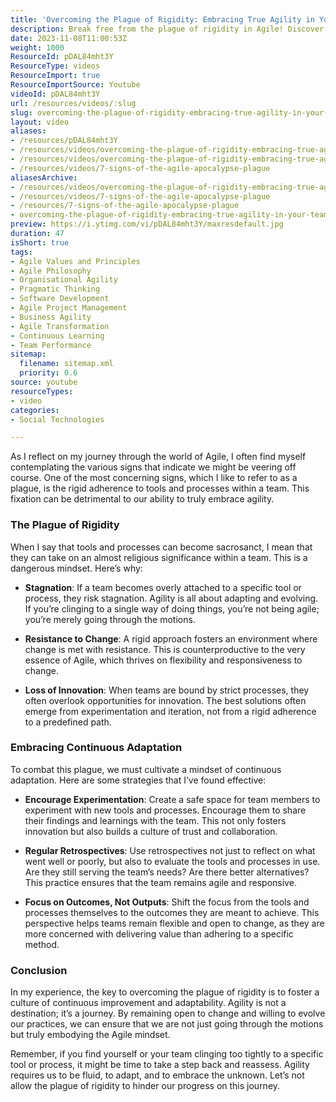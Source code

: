 ```yaml
---
title: 'Overcoming the Plague of Rigidity: Embracing True Agility in Your Team'
description: Break free from the plague of rigidity in Agile! Discover how to foster innovation and adaptability within your team for true agility.
date: 2023-11-08T11:00:53Z
weight: 1000
ResourceId: pDAL84mht3Y
ResourceType: videos
ResourceImport: true
ResourceImportSource: Youtube
videoId: pDAL84mht3Y
url: /resources/videos/:slug
slug: overcoming-the-plague-of-rigidity-embracing-true-agility-in-your-team-pDAL84mht3Y
layout: video
aliases:
- /resources/pDAL84mht3Y
- /resources/videos/overcoming-the-plague-of-rigidity-embracing-true-agility-in-your-team-pDAL84mht3Y
- /resources/videos/overcoming-the-plague-of-rigidity-embracing-true-agility-in-your-team
- /resources/videos/7-signs-of-the-agile-apocalypse-plague
aliasesArchive:
- /resources/videos/overcoming-the-plague-of-rigidity-embracing-true-agility-in-your-team
- /resources/videos/7-signs-of-the-agile-apocalypse-plague
- /resources/7-signs-of-the-agile-apocalypse-plague
- overcoming-the-plague-of-rigidity-embracing-true-agility-in-your-team-pDAL84mht3Y
preview: https://i.ytimg.com/vi/pDAL84mht3Y/maxresdefault.jpg
duration: 47
isShort: true
tags:
- Agile Values and Principles
- Agile Philosophy
- Organisational Agility
- Pragmatic Thinking
- Software Development
- Agile Project Management
- Business Agility
- Agile Transformation
- Continuous Learning
- Team Performance
sitemap:
  filename: sitemap.xml
  priority: 0.6
source: youtube
resourceTypes:
- video
categories:
- Social Technologies

---
```

As I reflect on my journey through the world of Agile, I often find myself contemplating the various signs that indicate we might be veering off course. One of the most concerning signs, which I like to refer to as a plague, is the rigid adherence to tools and processes within a team. This fixation can be detrimental to our ability to truly embrace agility.

### The Plague of Rigidity

When I say that tools and processes can become sacrosanct, I mean that they can take on an almost religious significance within a team. This is a dangerous mindset. Here’s why:

- **Stagnation**: If a team becomes overly attached to a specific tool or process, they risk stagnation. Agility is all about adapting and evolving. If you’re clinging to a single way of doing things, you’re not being agile; you’re merely going through the motions.
  
- **Resistance to Change**: A rigid approach fosters an environment where change is met with resistance. This is counterproductive to the very essence of Agile, which thrives on flexibility and responsiveness to change.

- **Loss of Innovation**: When teams are bound by strict processes, they often overlook opportunities for innovation. The best solutions often emerge from experimentation and iteration, not from a rigid adherence to a predefined path.

### Embracing Continuous Adaptation

To combat this plague, we must cultivate a mindset of continuous adaptation. Here are some strategies that I’ve found effective:

- **Encourage Experimentation**: Create a safe space for team members to experiment with new tools and processes. Encourage them to share their findings and learnings with the team. This not only fosters innovation but also builds a culture of trust and collaboration.

- **Regular Retrospectives**: Use retrospectives not just to reflect on what went well or poorly, but also to evaluate the tools and processes in use. Are they still serving the team’s needs? Are there better alternatives? This practice ensures that the team remains agile and responsive.

- **Focus on Outcomes, Not Outputs**: Shift the focus from the tools and processes themselves to the outcomes they are meant to achieve. This perspective helps teams remain flexible and open to change, as they are more concerned with delivering value than adhering to a specific method.

### Conclusion

In my experience, the key to overcoming the plague of rigidity is to foster a culture of continuous improvement and adaptability. Agility is not a destination; it’s a journey. By remaining open to change and willing to evolve our practices, we can ensure that we are not just going through the motions but truly embodying the Agile mindset.

Remember, if you find yourself or your team clinging too tightly to a specific tool or process, it might be time to take a step back and reassess. Agility requires us to be fluid, to adapt, and to embrace the unknown. Let’s not allow the plague of rigidity to hinder our progress on this journey.
